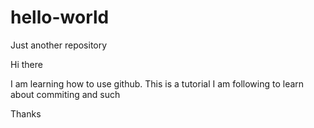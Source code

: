 # hello-world
Just another repository

Hi there

I am learning how to use github. This is a tutorial I am following to learn about commiting and such

Thanks

